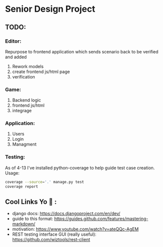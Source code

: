 # Senior Design Project
## TODO:
### Editor:
Repurpose to frontend application which sends scenario back to be verified and added

1. Rework models
2. create frontend js/html page
3. verification

### Game:
1. Backend logic
2. frontend js/html
3. integrage

### Application:
1. Users
2. Login
3. Managment

### Testing:
As of 4-13 I've installed python-coverage to help guide test case 
creation. Usage:
```bash
coverage --source='.' manage.py test
coverage report
```
## Cool Links Yo :100: :
* django docs: https://docs.djangoproject.com/en/dev/
* guide to this format: https://guides.github.com/features/mastering-markdown/
* motivation: https://www.youtube.com/watch?v=ateQQc-AgEM
* REST testing interface GUI (really useful): https://github.com/wiztools/rest-client
